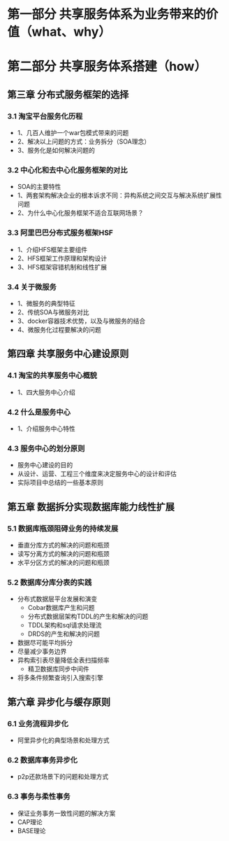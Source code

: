 # 第一部分 共享服务体系为业务带来的价值（what、why）

# 第二部分 共享服务体系搭建（how）

## 第三章 分布式服务框架的选择
### 3.1 淘宝平台服务化历程
+ 1、几百人维护一个war包模式带来的问题
+ 2、解决以上问题的方式：业务拆分（SOA理念）
+ 3、服务化是如何解决问题的
### 3.2 中心化和去中心化服务框架的对比
+ SOA的主要特性
+ 1、两套架构解决企业的根本诉求不同：异构系统之间交互与解决系统扩展性问题
+ 2、为什么中心化服务框架不适合互联网场景？
### 3.3 阿里巴巴分布式服务框架HSF
+ 1、介绍HFS框架主要组件
+ 2、HFS框架工作原理和架构设计
+ 3、HFS框架容错机制和线性扩展
### 3.4 关于微服务
+ 1、微服务的典型特征
+ 2、传统SOA与微服务对比
+ 3、docker容器技术优势，以及与微服务的结合
+ 4、微服务化过程要解决的问题


## 第四章 共享服务中心建设原则
### 4.1 淘宝的共享服务中心概貌
+ 1、四大服务中心介绍
### 4.2 什么是服务中心
+ 1、介绍服务中心特性
### 4.3 服务中心的划分原则
+ 服务中心建设的目的
+ 从设计、运营、工程三个维度来决定服务中心的设计和评估
+ 实际项目中总结的一些基本原则


## 第五章 数据拆分实现数据库能力线性扩展
### 5.1 数据库瓶颈阻碍业务的持续发展
+ 垂直分库方式的解决的问题和瓶颈
+ 读写分离方式的解决的问题和瓶颈
+ 水平分区方式的解决的问题和瓶颈
### 5.2 数据库分库分表的实践
+ 分布式数据层平台发展和演变
	+ Cobar数据库产生和问题
	+ 分布式数据层架构TDDL的产生和解决的问题
	+ TDDL架构和sql请求处理流
	+ DRDS的产生和解决的问题
+ 数据尽可能平均拆分
+ 尽量减少事务边界
+ 异构索引表尽量降低全表扫描频率
	+ 精卫数据库同步中间件
+ 将多条件频繁查询引入搜索引擎


## 第六章 异步化与缓存原则
### 6.1 业务流程异步化
+ 阿里异步化的典型场景和处理方式
### 6.2 数据库事务异步化
+ p2p还款场景下的问题和处理方式
### 6.3 事务与柔性事务
+ 保证业务事务一致性问题的解决方案
+ CAP理论
+ BASE理论